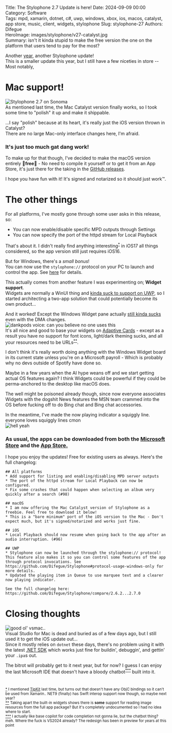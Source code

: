Title: The Stylophone 2.7 Update is here! 
Date: 2024-09-09 00:00  
Category: Software  
Tags: mpd, xamarin, dotnet, c#, uwp, windows, xbox, ios, macos, catalyst, app store, music, client, widgets, stylophone
Slug: stylophone-27
Authors: Difegue  
HeroImage: images/stylophone/v27-catalyst.jpg  
Summary: isn't it kinda stupid to make the free version the one on the platform that users tend to pay for the most?

Another [year](./stylophone-26.html), another Stylophone update!  
This is a smaller update this year, but I still have a few niceties in store -- Most notably, 

# Mac support!  
![Stylophone 2.7 on Sonoma]({static}/images/stylophone/v27-catalyst.jpg)  
As mentioned last time, the Mac Catalyst version finally works, so I took some time to "polish" it up and make it shippable.  

...I say "polish" because at its heart, it's really just the iOS version thrown in Catalyst?  
There are no large Mac-only interface changes here, I'm afraid. 
### It's just too much gat dang work!  

To make up for that though, I've decided to make the macOS version entirely 🫰**free**🫰 - No need to compile it yourself or to get it from an App Store, it's just there for the taking in the [GitHub releases](https://github.com/Difegue/Stylophone/releases/tag/2.7.0).  

I hope you have fun with it! It's signed and notarized so it should just work™️.    

# The other things  

For all platforms, I've mostly gone through some user asks in this release, so:  

- You can now enable/disable specific MPD outputs through Settings
- You can now specify the port of the httpd stream for Local Playback  

That's about it. I didn't really find anything interesting<sup id="ref-1">[*](#note-1)</sup> in iOS17 all things considered, so the app version still just requires iOS16.  

But for Windows, there's a _small bonus_!  
You can now use the `stylophone://` protocol on your PC to launch and control the app. See [here](https://github.com/Difegue/Stylophone#protocol-usage-windows-only) for details.  

This actually comes from another feature I was experimenting on; **Widget support**.  
Widgets are normally a WinUI thing and [kinda suck to support on UWP](https://nicksnettravels.builttoroam.com/uwp-widget/), so I started architecting a two-app solution that could potentially become its own product...  

And it worked! Except the Windows Widget pane actually [still kinda sucks](https://kolektiva.social/@Difegue/113076064804645110) even with the DMA changes.  
![dankpods voice: can you believe no one uses this]({static}/images/stylophone/v27-widget.jpg)  
It's all nice and good to base your widgets on [Adaptive Cards](https://learn.microsoft.com/en-us/windows/apps/design/widgets/widgets-create-a-template) - except as a result you have no support for font icons, light/dark theming sucks, and all your resources need to be URLs<sup id="ref-2">[**](#note-2)</sup>.  

I don't think it's really worth doing anything with the Windows Widget board in its current state unless you're on a Microsoft payroll - Which is probably why no devs outside of Spotify have done so.  

Maybe in a few years when the AI hype weans off and we start getting actual OS features again? I think Widgets could be powerful if they could be perma-anchored to the desktop like macOS does.  

The well might be poisoned already though, since now everyone associates Widgets with the dogshit News features the MSN team crammed into the OS before fucking off to do Bing chat and Bing chat accessories.   

In the meantime, I've made the now playing indicator a squiggly line. everyone loves squiggly lines cmon  
![hell yeah]({static}/images/stylophone/v27-squiggle.png)  

### As usual, the apps can be downloaded from both the [Microsoft Store](https://www.microsoft.com/store/apps/9NCB693428T8?cid=storebadge&ocid=badge) and the [App Store.](https://apps.apple.com/us/app/stylophone/id1644672889?itsct=apps_box_link&itscg=30200)  

I hope you enjoy the updates! Free for existing users as always. Here's the full changelog:  

```
## All platforms
* Add support for listing and enabling/disabling MPD server outputs
* The port of the httpd stream for Local Playback can now be configured.
* Fix some crashes that could happen when selecting an album very quickly after a search (#98)

## macOS
* I am now offering the Mac Catalyst version of Stylophone as a freebie. Feel free to download it below!
* This is a "bare minimum" port of the iOS version to the Mac - Don't expect much, but it's signed/notarized and works just fine.  

## iOS
* Local Playback should now resume when going back to the app after an audio interruption. (#96)

## UWP 
* Stylophone can now be launched through the stylophone:// protocol! This feature also makes it so you can control some features of the app through protocol invocations. See https://github.com/Difegue/Stylophone#protocol-usage-windows-only for more details.  
* Updated the playing item in Queue to use marquee text and a clearer now playing indicator. 

See the full changelog here:
https://github.com/Difegue/Stylophone/compare/2.6.2...2.7.0
```

# Closing thoughts  
![good ol' vsmac..]({static}/images/stylophone/vsmac.png)  
Visual Studio for Mac is dead and buried as of a few days ago, but I still used it to get the iOS update out...  
Since it mostly relies on `dotnet` these days, there's no problem using it with the latest [.NET SDK](https://dotnet.microsoft.com/en-us/download/dotnet/8.0) which works just fine for buildin', debuggin', and gettin' your `.ipa`s out.  

The bitrot will probably get to it next year, but for now? I guess I can enjoy the last Microsoft IDE that doesn't have a bloody chatbot<sup id="ref-3">[***](#note-3)</sup> built into it.  


#

<sup id="note-1">[\*](#ref-1) I mentioned [TipKit](https://bendodson.com/weblog/2023/07/26/tipkit-tutorial/) last time, but turns out that doesn't have any ObjC bindings so it can't be used from Xamarin.. NET9 (finally) has Swift interop support now though, so maybe next year?</sup>  
<sup id="note-2">[\*\*](#ref-2) Taking apart the built-in widgets shows there is **some** support for reading image resources from the full app package? But it's completely undocumented so I had no idea where to start. </sup>  
<sup id="note-3">[\*\*\*](#ref-3) I actually like base copilot for code completion not gonna lie, but the chatbot thing? meh. Where the fuck is VS2024 already? The redesign has been in preview for years at this point </sup>  
